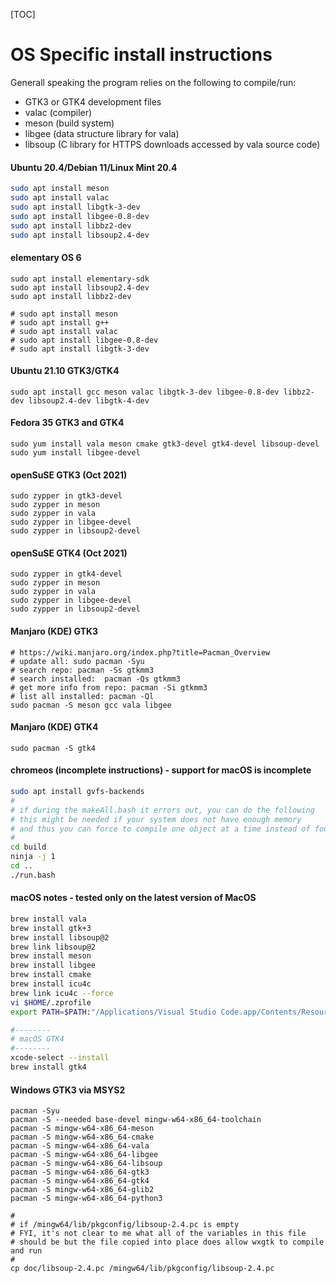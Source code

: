 [TOC]

# OS Specific install instructions

Generall speaking the program relies on the following to compile/run:
* GTK3 or GTK4 development files
* valac (compiler)
* meson (build system)
* libgee (data structure library for vala)
* libsoup (C library for HTTPS downloads accessed by vala source code)

#### Ubuntu 20.4/Debian 11/Linux Mint 20.4
```bash
sudo apt install meson
sudo apt install valac
sudo apt install libgtk-3-dev
sudo apt install libgee-0.8-dev
sudo apt install libbz2-dev
sudo apt install libsoup2.4-dev
```
#### elementary OS 6
```
sudo apt install elementary-sdk
sudo apt install libsoup2.4-dev
sudo apt install libbz2-dev

# sudo apt install meson
# sudo apt install g++
# sudo apt install valac
# sudo apt install libgee-0.8-dev
# sudo apt install libgtk-3-dev
```
#### Ubuntu 21.10 GTK3/GTK4
```
sudo apt install gcc meson valac libgtk-3-dev libgee-0.8-dev libbz2-dev libsoup2.4-dev libgtk-4-dev
```
#### Fedora 35 GTK3 and GTK4
```
sudo yum install vala meson cmake gtk3-devel gtk4-devel libsoup-devel
sudo yum install libgee-devel
```
#### openSuSE GTK3 (Oct 2021)
```
sudo zypper in gtk3-devel
sudo zypper in meson
sudo zypper in vala
sudo zypper in libgee-devel
sudo zypper in libsoup2-devel
```
#### openSuSE GTK4 (Oct 2021)
```
sudo zypper in gtk4-devel
sudo zypper in meson
sudo zypper in vala
sudo zypper in libgee-devel
sudo zypper in libsoup2-devel
```
#### Manjaro (KDE) GTK3
```
# https://wiki.manjaro.org/index.php?title=Pacman_Overview
# update all: sudo pacman -Syu
# search repo: pacman -Ss gtkmm3
# search installed:  pacman -Qs gtkmm3
# get more info from repo: pacman -Si gtkmm3
# list all installed: pacman -Ql
sudo pacman -S meson gcc vala libgee
```
#### Manjaro (KDE) GTK4
```
sudo pacman -S gtk4
```
#### chromeos (incomplete instructions) - support for macOS is incomplete
```bash
sudo apt install gvfs-backends 
#
# if during the makeAll.bash it errors out, you can do the following
# this might be needed if your system does not have enough memory 
# and thus you can force to compile one object at a time instead of four
#
cd build
ninja -j 1
cd ..
./run.bash
```
#### macOS notes - tested only on the latest version of MacOS
```bash
brew install vala
brew install gtk+3
brew install libsoup@2
brew link libsoup@2
brew install meson
brew install libgee
brew install cmake
brew install icu4c
brew link icu4c --force
vi $HOME/.zprofile
export PATH=$PATH:"/Applications/Visual Studio Code.app/Contents/Resources/app/bin"

#--------
# macOS GTK4
#--------
xcode-select --install
brew install gtk4
```
#### Windows GTK3 via MSYS2
```
pacman -Syu
pacman -S --needed base-devel mingw-w64-x86_64-toolchain
pacman -S mingw-w64-x86_64-meson
pacman -S mingw-w64-x86_64-cmake
pacman -S mingw-w64-x86_64-vala
pacman -S mingw-w64-x86_64-libgee
pacman -S mingw-w64-x86_64-libsoup
pacman -S mingw-w64-x86_64-gtk3
pacman -S mingw-w64-x86_64-gtk4
pacman -S mingw-w64-x86_64-glib2
pacman -S mingw-w64-x86_64-python3

#
# if /mingw64/lib/pkgconfig/libsoup-2.4.pc is empty
# FYI, it's not clear to me what all of the variables in this file
# should be but the file copied into place does allow wxgtk to compile and run
#
cp doc/libsoup-2.4.pc /mingw64/lib/pkgconfig/libsoup-2.4.pc
```
